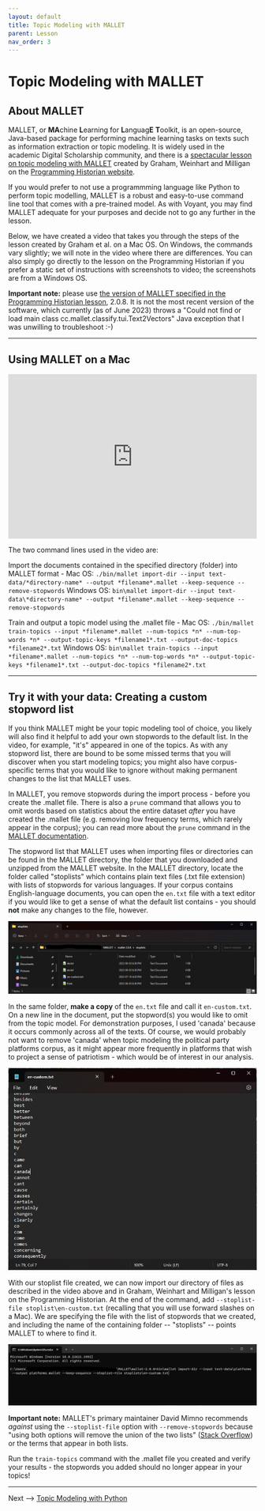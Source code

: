 ```yaml
---
layout: default
title: Topic Modeling with MALLET
parent: Lesson
nav_order: 3
---
```


# Topic Modeling with MALLET

## About MALLET

MALLET, or **MA**chine **L**earning for **L**anguag**E** **T**oolkit, is an open-source, Java-based package for performing machine learning tasks on texts such as information extraction or topic modeling. It is widely used in the academic Digital Scholarship community, and there is a [spectacular lesson on topic modeling with MALLET](https://programminghistorian.org/en/lessons/topic-modeling-and-mallet) created by Graham, Weinhart and Milligan on the [Programming Historian website](https://programminghistorian.org/).

If you would prefer to not use a programmming language like Python to perform topic modelling, MALLET is a robust and easy-to-use command line tool that comes with a pre-trained model. As with Voyant, you may find MALLET adequate for your purposes and decide not to go any further in the lesson.

Below, we have created a video that takes you through the steps of the lesson created by Graham et al. on a Mac OS. On Windows, the commands vary slightly; we will note in the video where there are differences. You can also simply go directly to the lesson on the Programming Historian if you prefer a static set of instructions with screenshots to video; the screenshots are from a Windows OS.

**Important note:** please use [the version of MALLET specified in the Programming Historian lesson](https://mallet.cs.umass.edu/download.php), 2.0.8. It is not the most recent version of the software, which currently (as of June 2023) throws a "Could not find or load main class cc.mallet.classify.tui.Text2Vectors" Java exception that I was unwilling to troubleshoot :-)

<hr />

## Using MALLET on a Mac

<div style="max-width:608px"><div style="position:relative;padding-bottom:66.118421052632%"><iframe id="kmsembed-1_l69p0ozr" width="608" height="402" src="https://www.macvideo.ca/embed/secure/iframe/entryId/1_l69p0ozr/uiConfId/52291842/st/0" class="kmsembed" allowfullscreen webkitallowfullscreen mozAllowFullScreen allow="autoplay *; fullscreen *; encrypted-media *" referrerPolicy="no-referrer-when-downgrade" sandbox="allow-downloads allow-forms allow-same-origin allow-scripts allow-top-navigation allow-pointer-lock allow-popups allow-modals allow-orientation-lock allow-popups-to-escape-sandbox allow-presentation allow-top-navigation-by-user-activation" frameborder="0" title="Topic Modeling with MALLET" style="position:absolute;top:0;left:0;width:100%;height:100%"></iframe></div></div>

The two command lines used in the video are:

Import the documents contained in the specified directory (folder) into MALLET format -
Mac OS: `./bin/mallet import-dir --input text-data/*directory-name* --output *filename*.mallet --keep-sequence --remove-stopwords`
Windows OS: `bin\mallet import-dir --input text-data\*directory-name* --output *filename*.mallet --keep-sequence --remove-stopwords`

Train and output a topic model using the .mallet file -
Mac OS: `./bin/mallet train-topics --input *filename*.mallet --num-topics *n* --num-top-words *n* --output-topic-keys *filename1*.txt --output-doc-topics *filename2*.txt`
Windows OS: `bin\mallet train-topics --input *filename*.mallet --num-topics *n* --num-top-words *n* --output-topic-keys *filename1*.txt --output-doc-topics *filename2*.txt`

<hr />

## Try it with your data: Creating a custom stopword list

If you think MALLET might be your topic modeling tool of choice, you likely will also find it helpful to add your own stopwords to the default list. In the video, for example, "it's" appeared in one of the topics. As with any stopword list, there are bound to be some missed terms that you will discover when you start modeling topics; you might also have corpus-specific terms that you would like to ignore without making permanent changes to the list that MALLET uses.

In MALLET, you remove stopwords during the import process - before you create the .mallet file. There is also a `prune` command that allows you to omit words based on statistics about the entire dataset *after* you have created the .mallet file (e.g. removing low frequency terms, which rarely appear in the corpus); you can read more about the `prune` command in the [MALLET documentation](https://mimno.github.io/Mallet/transforms).

The stopword list that MALLET uses when importing files or directories can be found in the MALLET directory, the folder that you downloaded and unzipped from the MALLET website. In the MALLET directory, locate the folder called "stoplists" which contains plain text files (.txt file extension) with lists of stopwords for various languages. If your corpus contains English-language documents, you can open the `en.txt` file with a text editor if you would like to get a sense of what the default list contains - you should **not** make any changes to the file, however.

![](assets/img/mallet-stoplist-dir.png)

In the same folder, **make a copy** of the `en.txt` file and call it `en-custom.txt`. On a new line in the document, put the stopword(s) you would like to omit from the topic model. For demonstration purposes, I used 'canada' because it occurs commonly across all of the texts. Of course, we would probably not want to remove 'canada' when topic modeling the political party platforms corpus, as it might appear more frequently in platforms that wish to project a sense of patriotism - which would be of interest in our analysis.

![](assets/img/mallet-list.png)

With our stoplist file created, we can now import our directory of files as described in the video above and in Graham, Weinhart and Milligan's lesson on the Programming Historian. At the end of the command, add `--stoplist-file stoplist\en-custom.txt` (recalling that you will use forward slashes on a Mac). We are specifying the file with the list of stopwords that we created, and including the name of the containing folder -- "stoplists" -- points MALLET to where to find it.

![](assets/img/mallet-stopcmd.png)

**Important note:** MALLET's primary maintainer David Mimno recommends *against* using the `--stoplist-file` option with `--remove-stopwords` because "using both options will remove the union of the two lists" ([Stack Overflow](https://stackoverflow.com/questions/48121694/mallet-topic-modeling-remove-most-common-words)) or the terms that appear in both lists. 

Run the `train-topics` command with the .mallet file you created and verify your results - the stopwords you added should no longer appear in your topics! 

<hr />

Next --> [Topic Modeling with Python](tmpython.html)
